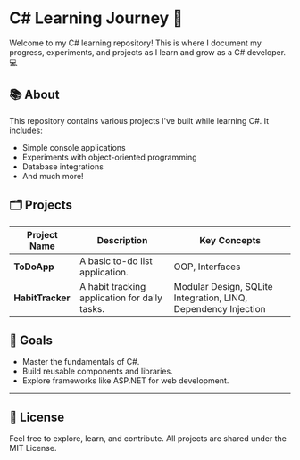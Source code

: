 # C# Learning Journey 🚀

Welcome to my C# learning repository! This is where I document my progress, experiments, and projects as I learn and grow as a C# developer. 💻

## 📚 About
This repository contains various projects I've built while learning C#. It includes:
- Simple console applications
- Experiments with object-oriented programming
- Database integrations
- And much more!

## 🗂️ Projects
| Project Name     | Description                                   | Key Concepts                                                   |
|------------------|-----------------------------------------------|------------------------------------------------------------    |
| **ToDoApp**      | A basic to-do list application.               | OOP, Interfaces |
| **HabitTracker** | A habit tracking application for daily tasks. | Modular Design, SQLite Integration, LINQ, Dependency Injection |

## 🔭 Goals
- Master the fundamentals of C#.
- Build reusable components and libraries.
- Explore frameworks like ASP.NET for web development.

---

## 📜 License
Feel free to explore, learn, and contribute. All projects are shared under the MIT License.

